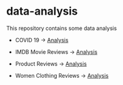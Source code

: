 # data-analysis
This repository contains some data analysis

* COVID 19 -> [Analysis](Covid19/)

* IMDB Movie Reviews -> [Analysis](IMDB_Movie_Reviews/)

* Product Reviews -> [Analysis](Product_Reviews/)

* Women Clothing Reviews -> [Analysis](Womens_Clothing_E-Commerce/)
